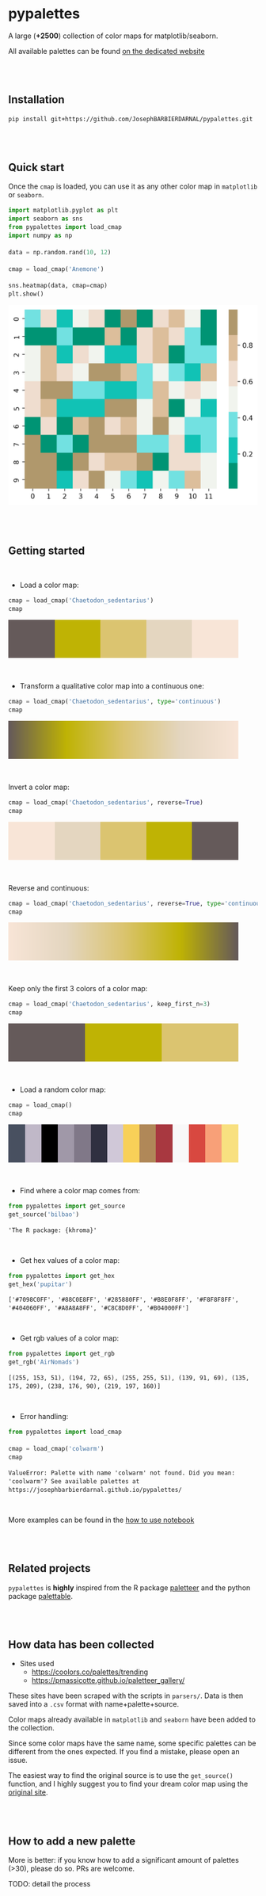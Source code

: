 # pypalettes

A large (**+2500**) collection of color maps for matplotlib/seaborn.

All available palettes can be found [on the dedicated website](https://josephbarbierdarnal.github.io/pypalettes/)

<br><br>

## Installation

```bash
pip install git+https://github.com/JosephBARBIERDARNAL/pypalettes.git
```

<br><br>

## Quick start

Once the `cmap` is loaded, you can use it as any other color map in `matplotlib` or `seaborn`.

```python
import matplotlib.pyplot as plt
import seaborn as sns
from pypalettes import load_cmap
import numpy as np

data = np.random.rand(10, 12)

cmap = load_cmap('Anemone')

sns.heatmap(data, cmap=cmap)
plt.show()
```

![heatmap example](images/heatmap.png)

<br><br>

## Getting started

<br>

- Load a color map:

```python
cmap = load_cmap('Chaetodon_sedentarius')
cmap
```

![Darjeeling2](images/Chaetodon_sedentarius.png)

<br>

- Transform a qualitative color map into a continuous one:

```python
cmap = load_cmap('Chaetodon_sedentarius', type='continuous')
cmap
```

![Darjeeling2](images/Chaetodon_sedentarius_continuous.png)

<br>

Invert a color map:

```python
cmap = load_cmap('Chaetodon_sedentarius', reverse=True)
cmap
```

![Darjeeling2](images/Chaetodon_sedentarius_reverse.png)

<br>

Reverse and continuous:

```python
cmap = load_cmap('Chaetodon_sedentarius', reverse=True, type='continuous')
cmap
```

![Darjeeling2](images/Chaetodon_sedentarius_continuous_reverse.png)

<br>

Keep only the first 3 colors of a color map:

```python
cmap = load_cmap('Chaetodon_sedentarius', keep_first_n=3)
cmap
```

![Darjeeling2](images/Chaetodon_sedentarius_keep_first_n.png)

<br>

- Load a random color map:

```python
cmap = load_cmap()
cmap
```

![random](images/random.png)

<br>

- Find where a color map comes from:

```python
from pypalettes import get_source
get_source('bilbao')
```

`'The R package: {khroma}'`

<br>

- Get hex values of a color map:

```python
from pypalettes import get_hex
get_hex('pupitar')
```

`['#7098C0FF',
 '#88C0E8FF',
 '#285880FF',
 '#B8E0F8FF',
 '#F8F8F8FF',
 '#404060FF',
 '#A8A8A8FF',
 '#C8C8D0FF',
 '#B04000FF']`

<br>

- Get rgb values of a color map:

```python
from pypalettes import get_rgb
get_rgb('AirNomads')
```

`[(255, 153, 51),
 (194, 72, 65),
 (255, 255, 51),
 (139, 91, 69),
 (135, 175, 209),
 (238, 176, 90),
 (219, 197, 160)]`

<br>

- Error handling:

```python
from pypalettes import load_cmap

cmap = load_cmap('colwarm')
cmap
```

`ValueError: Palette with name 'colwarm' not found. Did you mean: 'coolwarm'?
See available palettes at https://josephbarbierdarnal.github.io/pypalettes/`

<br>

More examples can be found in the [how to use notebook](https://github.com/JosephBARBIERDARNAL/pypalettes/blob/main/how_to_use.ipynb)

<br><br>

## Related projects

`pypalettes` is **highly** inspired from the R package [paletteer](https://github.com/EmilHvitfeldt/paletteer) and the python package [palettable](https://github.com/jiffyclub/palettable).

<br><br>

## How data has been collected

- Sites used
   - https://coolors.co/palettes/trending
   - https://pmassicotte.github.io/paletteer_gallery/

These sites have been scraped with the scripts in `parsers/`. Data is then saved into a `.csv` format with name+palette+source.

Color maps already available in `matplotlib` and `seaborn` have been added to the collection.

Since some color maps have the same name, some specific palettes can be different from the ones expected. If you find a mistake, please open an issue.

The easiest way to find the original source is to use the `get_source()` function, and I highly suggest you to find your dream color map using the [original site](https://josephbarbierdarnal.github.io/pypalettes/).

<br><br>

## How to add a new palette

More is better: if you know how to add a significant amount of palettes (>30), please do so. PRs are welcome.

TODO: detail the process